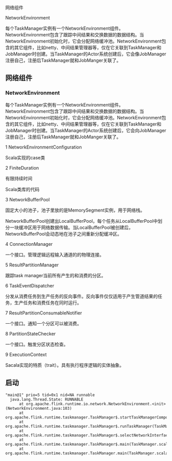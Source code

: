 网络组件

NetworkEnvironment

每个TaskManager实例有一个NetworkEnvironment组件。NetworkEnvironment包含了跟踪中间结果和交换数据的数据结构。当NetworkEnvironment初始化时，它会分配网络缓冲池。NetworkEnvironment包含的其它组件，比如netty、中间结果管理器等，仅在它关联到TaskManager和JobManager时创建。当TaskManager的Actor系统创建后，它会像JobManager注册自己，注册后TaskManager就和JobManger关联了。

## 网络组件

### NetworkEnvironment

每个TaskManager实例有一个NetworkEnvironment组件。NetworkEnvironment包含了跟踪中间结果和交换数据的数据结构。当NetworkEnvironment初始化时，它会分配网络缓冲池。NetworkEnvironment包含的其它组件，比如netty、中间结果管理器等，仅在它关联到TaskManager和JobManager时创建。当TaskManager的Actor系统创建后，它会向JobManager注册自己，注册后TaskManager就和JobManger关联了。

1 NetworkEnvironmentConfiguration

Scala实现的case类

2 FiniteDuration

有限持续时间

Scala类库的代码

3 NetworkBufferPool

固定大小的池子，池子里放的是MemorySegment实例，用于网络栈。

NetworkBufferPool创建出LocalBufferPool，每个任务从LocalBufferPool中划分一块缓冲区用于网络数据传输。当LocalBufferPool被创建后，NetworkBufferPool会动态地在池子之间重新分配缓冲区。

4 ConnectionManager

一个接口。管理逻辑远程输入通道的的物理连接。

5 ResultPartitionManager

跟踪task manager当前所有产生的和消费的分区。

6 TaskEventDispatcher

分发从消费任务到生产任务的反向事件。反向事件仅仅适用于产生管道结果的任务，生产任务和消费任务在同时运行。


7 ResultPartitionConsumableNotifier

一个接口。通知一个分区可以被消费。

8 PartitionStateChecker

一个接口。触发分区状态检查。

9 ExecutionContext

Sacala实现的特质（trait）。具有执行程序逻辑的实体抽象。


## 启动

```
"main@1" prio=5 tid=0x1 nid=NA runnable
  java.lang.Thread.State: RUNNABLE
	  at org.apache.flink.runtime.io.network.NetworkEnvironment.<init>(NetworkEnvironment.java:103)
	  at org.apache.flink.runtime.taskmanager.TaskManager$.startTaskManagerComponentsAndActor(TaskManager.scala:1813)
	  at org.apache.flink.runtime.taskmanager.TaskManager$.runTaskManager(TaskManager.scala:1713)
	  at org.apache.flink.runtime.taskmanager.TaskManager$.selectNetworkInterfaceAndRunTaskManager(TaskManager.scala:1579)
	  at org.apache.flink.runtime.taskmanager.TaskManager$.main(TaskManager.scala:1488)
	  at org.apache.flink.runtime.taskmanager.TaskManager.main(TaskManager.scala:-1)
```